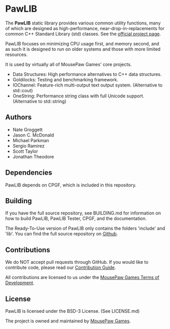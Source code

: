 # PawLIB

The **PawLIB** static library provides various common utility functions,
many of which are designed as high-performance, near-drop-in-replacements
for common C++ Standard Library (std) classes. See the [official project page][1].

PawLIB focuses on minimizing CPU usage first, and memory second, and as
such it is designed to run on older systems and those with more limited
resources.

It is used by virtually all of MousePaw Games' core projects.

 - Data Structures: High performance alternatives to C++ data structures.
 - Goldilocks: Testing and benchmarking framework.
 - IOChannel: Feature-rich multi-output text output system. (Alternative to std::cout)
 - OneString: Performance string class with full Unicode support. (Alternative to std::string)

## Authors

 - Nate Groggett
 - Jason C. McDonald
 - Michael Parkman
 - Sergio Ramirez
 - Scott Taylor
 - Jonathan Theodore

## Dependencies

PawLIB depends on CPGF, which is included in this repository.

## Building

If you have the full source repository, see BUILDING.md for information
on how to build PawLIB, PawLIB Tester, CPGF, and the documentation.

The Ready-To-Use version of PawLIB only contains the folders 'include'
and 'lib'. You can find the full source repository on [Github][5].

## Contributions

We do NOT accept pull requests through GitHub.
If you would like to contribute code, please read our
[Contribution Guide][3].

All contributions are licensed to us under the
[MousePaw Games Terms of Development][4].

## License

PawLIB is licensed under the BSD-3 License. (See LICENSE.md)

The project is owned and maintained by [MousePaw Games][2].

[1]: http://www.mousepawgames.com/pawlib
[2]: http://www.mousepawgames.com/opensource
[3]: http://www.mousepawgames.com/opensource#contribute
[4]: http://www.mousepawgames.com/termsofdevelopment
[5]: http://github.com/mousepawgames/pawlib
